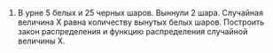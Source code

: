 1. В урне 5 белых и 25 черных шаров. Выннули 2 шара. Случайная величина
X равна количеству вынутых белых шаров. Построить закон
распределения и функцию распределения случайной величины X.